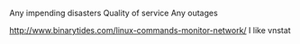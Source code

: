 Any impending disasters
Quality of service
Any outages

http://www.binarytides.com/linux-commands-monitor-network/
I like vnstat
